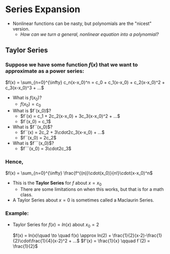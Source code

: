 # Series Expansion
- Nonlinear functions can be nasty, but polynomials are the "nicest" version.
    - *How can we turn a general, nonlinear equation into a polynomial?*

## Taylor Series
### Suppose we have some function $f(x)$ that we want to approximate as a **power series**:

  $f(x) = \sum_{n=0}^{\infty} c_n(x-x_0)^n = c_0 + c_1(x-x_0) + c_2(x-x_0)^2 + c_3(x-x_0)^3 + ...$

  - What is $f(x_0)$?
      - $f(x_0) = c_0$
  - What is $f`(x_0)$?
     - $f`(x) = c_1 + 2c_2(x-x_0) + 3c_3(x-x_0)^2 + ...$
     - $f`(x_0) = c_1$
  - What is $f``(x_0)$?
      - $f``(x) = 2c_2 + 3\cdot2c_3(x-x_0) + ...$
      - $f``(x_0) = 2c_2$
  - What is $f```(x_0)$?
      - $f```(x_0) = 3\cdot2c_3$
### Hence,

  $f(x) = \sum_{n=0}^{\infty} \frac{f^{(n)}\cdot(x_0)}{n!}\cdot(x-x_0)^n$
  - This is the **Taylor Series** for $f$ about $x=x_0$
    - There are some limitations on when this works, but that is for a math class.
- A Taylor Series about $x=0$ is sometimes called a Maclaurin Series.

### Example:
- Taylor Series for $f(x) = ln(x)$ about $x_0 = 2$

  $f(x) = ln(x)\quad \to \quad f(x) \approx ln(2) + \frac{1}{2}(x-2)-\frac{1}{2}\cdot\frac{1}{4}(x-2)^2 + ...$
    $f'(x) = \frac{1}{x} \qquad f`(2) = \frac{1}{2}$
